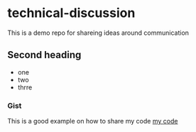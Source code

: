 # technical-discussion
This is a demo repo for shareing ideas around communication

## Second heading

* one
* two
* thrre

### Gist

This is a good example on how to share my code [my code](https://gist.github.com/Alexdhdiez/ed46ab6254780cda1be59e3f9ad4dba2)

